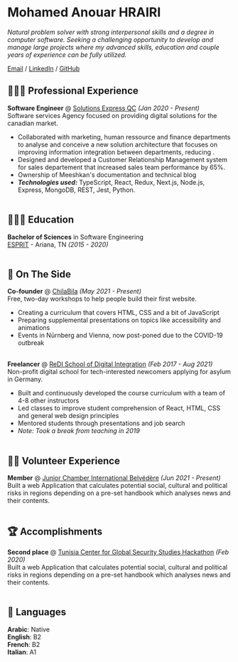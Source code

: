 # Mohamed Anouar HRAIRI

_Natural problem solver with strong interpersonal skills and a degree in computer software. Seeking a challenging opportunity to develop and manage large projects where my advanced skills, education and couple years of experience can be fully utilized._ <br>

[Email](mailto:medanouar.hrairi@gmail.com) / [LinkedIn](https://www.linkedin.com/in/mohamedanouarhrairi/) / [GitHub](https://github.com/siees)

## 👩🏼‍💻 Professional Experience

**Software Engineer** @ [Solutions Express QC](https://www.facebook.com/solutionsexpressqc) _(Jan 2020 - Present)_ <br>
Software services Agency focused on providing digital solutions for the canadian market.
  - Collaborated with marketing, human ressource and finance departments to analyse and conceive a new solution architecture that focuses on improving information integration between departments, reducing .
  - Designed and developed a Customer Relationship Management system for sales departement that increased sales team performance by 65%.
  - Ownership of Meeshkan's documentation and technical blog
  - **_Technologies used:_** TypeScript, React, Redux, Next.js, Node.js, Express, MongoDB, REST, Jest, Python.
    <br><br>

## 👩🏼‍🎓 Education

**Bachelor of Sciences** in Software Engineering<br>
[ESPRIT](https://esprit.tn) - Ariana, TN _(2015 - 2020)_
<br><br>

## 📌 On The Side

**Co-founder** @ [ChilaBila](https://chilabila.shop/) _(May 2021 - Present)_ <br>
Free, two-day workshops to help people build their first website.
  - Creating a curriculum that covers HTML, CSS and a bit of JavaScript 
  - Preparing supplemental presentations on topics like accessibility and animations
  - Events in Nürnberg and Vienna, now post-poned due to the COVID-19 outbreak 
  <br><br>

**Freelancer** @ [ReDI School of Digital Integration](https://www.redi-school.org/) _(Feb 2017 - Aug 2021)_<br>
Non-profit digital school for tech-interested newcomers applying for asylum in Germany.
  - Built and continuously developed the course curriculum with a team of 4-8 other instructors
  - Led classes to improve student comprehension of React, HTML, CSS and general web design principles
  - Mentored students through presentations and job search
  - _Note: Took a break from teaching in 2019_
  <br><br>

## 🙋‍♂️ Volunteer Experience
    
**Member** @ [Junior Chamber International Belvédère](https://jci.cc) _(Jun 2021 - Present)_ <br>
Built a web Application that calculates potential social, cultural and political risks in regions depending on a pre-set handbook which analyses news and their contents.
<br><br>
  
## 🏆 Accomplishments

**Second place** @ [Tunisia Center for Global Security Studies Hackathon](http://www.ctesg.org) _(Feb 2020)_ <br>
Built a web Application that calculates potential social, cultural and political risks in regions depending on a pre-set handbook which analyses news and their contents.
<br><br>

## 💬 Languages

**Arabic**: Native <br>
**English**: B2 <br>
**French**: B2 <br>
**Italian**: A1
<br><br>
